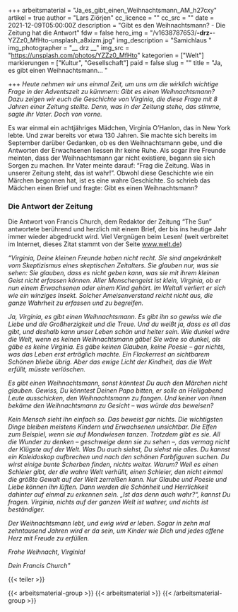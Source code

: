 +++
arbeitsmaterial = "Ja_es_gibt_einen_Weihnachtsmann_AM_h27cxy"
artikel = true
author = "Lars Ziörjen"
cc_licence = ""
cc_src = ""
date = 2021-12-09T05:00:00Z
description = "Gibt es den Weihnachtsmann? - Die Zeitung hat die Antwort"
fdw = false
hero_img = "/v1638787653/__-drz-__-YZZz0_MfHto-unsplash_a8xizm.jpg"
img_description = "Samichlaus "
img_photographer = "__ drz __"
img_src = "https://unsplash.com/photos/YZZz0_MfHto"
kategorien = ["Welt"]
markierungen = ["Kultur", "Gesellschaft"]
paid = false
slug = ""
title = "Ja, es gibt einen Weihnachtsmann… "

+++
_Heute nehmen wir uns einmal Zeit, um uns um die wirklich wichtige Frage in der Adventszeit zu kümmern: Gibt es einen Weihnachtsmann? Dazu zeigen wir euch die Geschichte von Virginia, die diese Frage mit 8 Jahren einer Zeitung stellte. Denn, was in der Zeitung stehe, das stimme, sagte ihr Vater. Doch von vorne._

Es war einmal ein achtjähriges Mädchen, Virginia O’Hanlon, das in New York lebte. Und zwar bereits vor etwa 130 Jahren. Sie machte sich bereits im September darüber Gedanken, ob es den Weihnachtsmann gebe, und die Antworten der Erwachsenen liessen ihr keine Ruhe. Als sogar ihre Freunde meinten, dass der Weihnachtsmann gar nicht existiere, begann sie sich Sorgen zu machen. Ihr Vater meinte darauf: “Frag die Zeitung. Was in unserer Zeitung steht, das ist wahr!”. Obwohl diese Geschichte wie ein Märchen begonnen hat, ist es eine wahre Geschichte. So schrieb das Mädchen einen Brief und fragte: Gibt es einen Weihnachtsmann?

### Die Antwort der Zeitung

Die Antwort von Francis Church, dem Redaktor der Zeitung “The Sun” antwortete berührend und herzlich mit einem Brief, der bis ins heutige Jahr immer wieder abgedruckt wird. Viel Vergnügen beim Lesen! (weit verbreitet im Internet, dieses Zitat stammt von der Seite www.welt.de)

_“Virginia, Deine kleinen Freunde haben nicht recht. Sie sind angekränkelt vom Skeptizismus eines skeptischen Zeitalters. Sie glauben nur, was sie sehen: Sie glauben, dass es nicht geben kann, was sie mit ihrem kleinen Geist nicht erfassen können. Aller Menschengeist ist klein, Virginia, ob er nun einem Erwachsenen oder einem Kind gehört. Im Weltall verliert er sich wie ein winziges Insekt. Solcher Ameisenverstand reicht nicht aus, die ganze Wahrheit zu erfassen und zu begreifen._

_Ja, Virginia, es gibt einen Weihnachtsmann. Es gibt ihn so gewiss wie die Liebe und die Großherzigkeit und die Treue. Und du weißt ja, dass es all das gibt, und deshalb kann unser Leben schön und heiter sein. Wie dunkel wäre die Welt, wenn es keinen Weihnachtsmann gäbe! Sie wäre so dunkel, als gäbe es keine Virginia. Es gäbe keinen Glauben, keine Poesie – gar nichts, was das Leben erst erträglich machte. Ein Flackerrest an sichtbarem Schönen bliebe übrig. Aber das ewige Licht der Kindheit, das die Welt erfüllt, müsste verlöschen._

_Es gibt einen Weihnachtsmann, sonst könntest Du auch den Märchen nicht glauben. Gewiss, Du könntest Deinen Papa bitten, er solle an Heiligabend Leute ausschicken, den Weihnachtsmann zu fangen. Und keiner von ihnen bekäme den Weihnachtsmann zu Gesicht – was würde das beweisen?_

_Kein Mensch sieht ihn einfach so. Das beweist gar nichts. Die wichtigsten Dinge bleiben meistens Kindern und Erwachsenen unsichtbar. Die Elfen zum Beispiel, wenn sie auf Mondwiesen tanzen. Trotzdem gibt es sie. All die Wunder zu denken – geschweige denn sie zu sehen –, das vermag nicht der Klügste auf der Welt. Was Du auch siehst, Du siehst nie alles. Du kannst ein Kaleidoskop aufbrechen und nach den schönen Farbfiguren suchen. Du wirst einige bunte Scherben finden, nichts weiter. Warum? Weil es einen Schleier gibt, der die wahre Welt verhüllt, einen Schleier, den nicht einmal die größte Gewalt auf der Welt zerreißen kann. Nur Glaube und Poesie und Liebe können ihn lüften. Dann werden die Schönheit und Herrlichkeit dahinter auf einmal zu erkennen sein. „Ist das denn auch wahr?“, kannst Du fragen. Virginia, nichts auf der ganzen Welt ist wahrer, und nichts ist beständiger._

_Der Weihnachtsmann lebt, und ewig wird er leben. Sogar in zehn mal zehntausend Jahren wird er da sein, um Kinder wie Dich und jedes offene Herz mit Freude zu erfüllen._

_Frohe Weihnacht, Virginia!_

_Dein Francis Church"_

{{< teiler >}}

{{< arbeitsmaterial-group >}}
{{< arbeitsmaterial >}}
{{< /arbeitsmaterial-group >}}